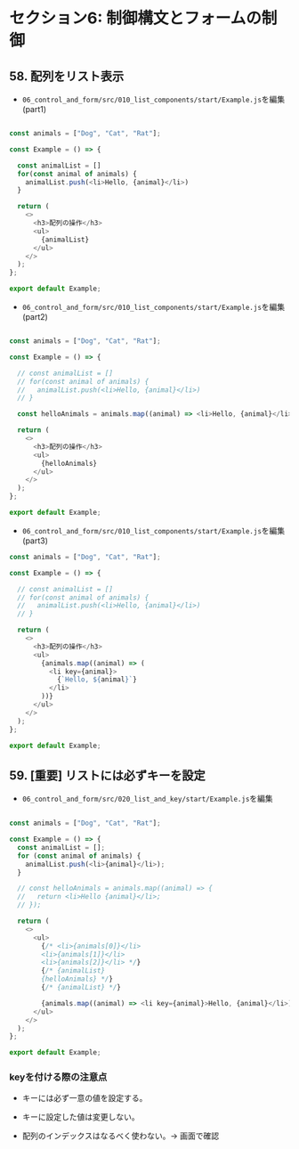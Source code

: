 # セクション6: 制御構文とフォームの制御

## 58. 配列をリスト表示

+ `06_control_and_form/src/010_list_components/start/Example.js`を編集(part1)<br>

```js:Example.js

const animals = ["Dog", "Cat", "Rat"];

const Example = () => {

  const animalList = []
  for(const animal of animals) {
    animalList.push(<li>Hello, {animal}</li>)
  }

  return (
    <>
      <h3>配列の操作</h3>
      <ul>
        {animalList}
      </ul>
    </>
  );
};

export default Example;
```

+ `06_control_and_form/src/010_list_components/start/Example.js`を編集(part2)<br>

```js:Example.js

const animals = ["Dog", "Cat", "Rat"];

const Example = () => {

  // const animalList = []
  // for(const animal of animals) {
  //   animalList.push(<li>Hello, {animal}</li>)
  // }

  const helloAnimals = animals.map((animal) => <li>Hello, {animal}</li>)

  return (
    <>
      <h3>配列の操作</h3>
      <ul>
        {helloAnimals}
      </ul>
    </>
  );
};

export default Example;
```

+ `06_control_and_form/src/010_list_components/start/Example.js`を編集(part3)<br>

```js:Example.js
const animals = ["Dog", "Cat", "Rat"];

const Example = () => {

  // const animalList = []
  // for(const animal of animals) {
  //   animalList.push(<li>Hello, {animal}</li>)
  // }

  return (
    <>
      <h3>配列の操作</h3>
      <ul>
        {animals.map((animal) => (
          <li key={animal}>
            {`Hello, ${animal}`}
          </li>
        ))}
      </ul>
    </>
  );
};

export default Example;
```

## 59. [重要] リストには必ずキーを設定

+ `06_control_and_form/src/020_list_and_key/start/Example.js`を編集<br>

```js:Example.js

const animals = ["Dog", "Cat", "Rat"];

const Example = () => {
  const animalList = [];
  for (const animal of animals) {
    animalList.push(<li>{animal}</li>);
  }

  // const helloAnimals = animals.map((animal) => {
  //   return <li>Hello {animal}</li>;
  // });

  return (
    <>
      <ul>
        {/* <li>{animals[0]}</li>
        <li>{animals[1]}</li>
        <li>{animals[2]}</li> */}
        {/* {animalList}
        {helloAnimals} */}
        {/* {animalList} */}

        {animals.map((animal) => <li key={animal}>Hello, {animal}</li>)}
      </ul>
    </>
  );
};

export default Example;
```

### keyを付ける際の注意点

+ キーには必ず一意の値を設定する。<br>

+ キーに設定した値は変更しない。<br>

+ 配列のインデックスはなるべく使わない。-> 画面で確認<br>
